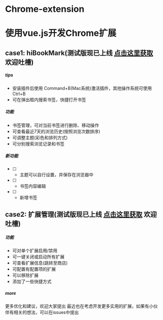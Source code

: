 # Chrome-extension
# 使用vue.js开发Chrome扩展
## case1: hiBookMark(测试版现已上线 [点击这里获取](https://chrome.google.com/webstore/detail/hibookmark/kimcgbcdngdnggfmkjdmmjceijnkcjmd?hl=zh-CN&gl=HK) 欢迎吐槽)
##### tips
- 安装插件后使用 Command+B(Mac系统)激活插件，其他操作系统可使用Ctrl+B
- 可在弹出框内搜索书签，快捷打开书签
##### 功能
- 书签管理，可对当前书签进行删除、移动操作
- 可查看最近7天的浏览历史(按照浏览次数排序)
- 可调整主题(彩色和排列方式)
- 可分别搜索浏览记录和书签
##### 新功能
- [ ] - 主题可以自行设置，并保存在浏览器中
- [ ] - 书签内容编辑
- [ ] - 新增书签

## case2: 扩展管理(测试版现已上线 [点击这里获取](https://chrome.google.com/webstore/detail/%E6%89%A9%E5%B1%95%E7%AE%A1%E7%90%86/jijileelaefjahodboljljdgfpbjjlac?hl=zh-CN&gl=HK) 欢迎吐槽)

##### 功能
- 可对单个扩展启用/禁用
- 可一键关闭或启动所有扩展
- 可查看扩展信息(跳转至商店)
- 可配置有配置项的扩展
- 可以移除扩展
- 添加了一些快捷方式

##### more
更多优化和建议，欢迎大家提出
最近也在考虑开发更多实用的扩展，如果有小伙伴有相关的想法，可以在issues中提出

